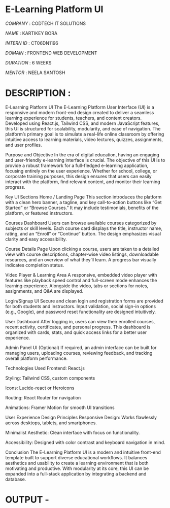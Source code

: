 # E-Learning Platform UI

*COMPANY* : CODTECH IT SOLUTIONS

*NAME* : KARTIKEY BORA

*INTERN ID* : CT06DN1196

*DOMAIN* : FRONTEND WEB DEVELOPMENT

*DURATION* : 6 WEEKS

*MENTOR* : NEELA SANTOSH 


# DESCRIPTION : 
E-Learning Platform UI
The E-Learning Platform User Interface (UI) is a responsive and modern front-end design created to deliver a seamless learning experience for students, teachers, and content creators. Developed using React.js, Tailwind CSS, and modern JavaScript features, this UI is structured for scalability, modularity, and ease of navigation. The platform’s primary goal is to simulate a real-life online classroom by offering intuitive access to learning materials, video lectures, quizzes, assignments, and user profiles.

Purpose and Objective
In the era of digital education, having an engaging and user-friendly e-learning interface is crucial. The objective of this UI is to provide a robust framework for a full-fledged e-learning application, focusing entirely on the user experience. Whether for school, college, or corporate training purposes, this design ensures that users can easily interact with the platform, find relevant content, and monitor their learning progress.

Key UI Sections
Home / Landing Page
This section introduces the platform with a clean hero banner, a tagline, and key call-to-action buttons like “Get Started” or “Browse Courses.” It may include testimonials, benefits of the platform, or featured instructors.

Courses Dashboard
Users can browse available courses categorized by subjects or skill levels. Each course card displays the title, instructor name, rating, and an “Enroll” or “Continue” button. The design emphasizes visual clarity and easy accessibility.

Course Details Page
Upon clicking a course, users are taken to a detailed view with course descriptions, chapter-wise video listings, downloadable resources, and an overview of what they’ll learn. A progress bar visually indicates completion status.

Video Player & Learning Area
A responsive, embedded video player with features like playback speed control and full-screen mode enhances the learning experience. Alongside the video, tabs or sections for notes, assignments, and Q&A are displayed.

Login/Signup UI
Secure and clean login and registration forms are provided for both students and instructors. Input validation, social sign-in options (e.g., Google), and password reset functionality are designed intuitively.

User Dashboard
After logging in, users can view their enrolled courses, recent activity, certificates, and personal progress. This dashboard is organized with cards, stats, and quick access links for a better user experience.

Admin Panel UI (Optional)
If required, an admin interface can be built for managing users, uploading courses, reviewing feedback, and tracking overall platform performance.

Technologies Used
Frontend: React.js

Styling: Tailwind CSS, custom components

Icons: Lucide-react or Heroicons

Routing: React Router for navigation

Animations: Framer Motion for smooth UI transitions

User Experience Design Principles
Responsive Design: Works flawlessly across desktops, tablets, and smartphones.

Minimalist Aesthetic: Clean interface with focus on functionality.

Accessibility: Designed with color contrast and keyboard navigation in mind.

Conclusion
The E-Learning Platform UI is a modern and intuitive front-end template built to support diverse educational workflows. It balances aesthetics and usability to create a learning environment that is both motivating and productive. With modularity at its core, this UI can be expanded into a full-stack application by integrating a backend and database.

# OUTPUT - 



